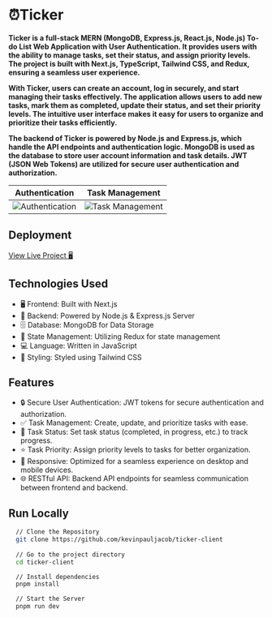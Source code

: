 # ⏰Ticker

**Ticker is a full-stack MERN (MongoDB, Express.js, React.js, Node.js) To-do List Web Application with User Authentication. It provides users with the ability to manage tasks, set their status, and assign priority levels. The project is built with Next.js, TypeScript, Tailwind CSS, and Redux, ensuring a seamless user experience.**

**With Ticker, users can create an account, log in securely, and start managing their tasks effectively. The application allows users to add new tasks, mark them as completed, update their status, and set their priority levels. The intuitive user interface makes it easy for users to organize and prioritize their tasks efficiently.**

**The backend of Ticker is powered by Node.js and Express.js, which handle the API endpoints and authentication logic. MongoDB is used as the database to store user account information and task details. JWT (JSON Web Tokens) are utilized for secure user authentication and authorization.**

| Authentication | Task Management |
| --- | --- |
| ![Authentication](https://cdn.discordapp.com/attachments/918024642860548126/1121337169756303550/mobile_2.png) | ![Task Management](https://cdn.discordapp.com/attachments/918024642860548126/1121337169500446750/mobile_3.png) | 

## Deployment

[View Live Project 🖥](https://ticker.kevinpaul.xyz/)

## Technologies Used

- 🖥️ Frontend: Built with Next.js
- 💾 Backend: Powered by Node.js & Express.js Server
- 🗄️ Database: MongoDB for Data Storage
- 🚀 State Management: Utilizing Redux for state management
- 💻 Language: Written in JavaScript
- 🎨 Styling: Styled using Tailwind CSS

## Features

- 🔒 Secure User Authentication: JWT tokens for secure authentication and authorization.
- ✅ Task Management: Create, update, and prioritize tasks with ease.
- 🔄 Task Status: Set task status (completed, in progress, etc.) to track progress.
- ⭐ Task Priority: Assign priority levels to tasks for better organization.
- 📱 Responsive: Optimized for a seamless experience on desktop and mobile devices.
- 🌐 RESTful API: Backend API endpoints for seamless communication between frontend and backend.

## Run Locally

```bash
  // Clone the Repository
  git clone https://github.com/kevinpauljacob/ticker-client
  
  // Go to the project directory
  cd ticker-client

  // Install dependencies
  pnpm install

  // Start the Server
  pnpm run dev
